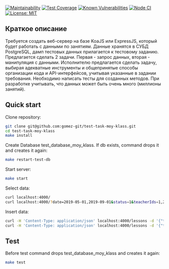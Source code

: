 [![Maintainability](https://api.codeclimate.com/v1/badges/0091be501742dcac0b92/maintainability)](https://codeclimate.com/github/gomez-git/test-task-moy-klass/maintainability)
[![Test Coverage](https://api.codeclimate.com/v1/badges/0091be501742dcac0b92/test_coverage)](https://codeclimate.com/github/gomez-git/test-task-moy-klass/test_coverage)
[![Known Vulnerabilities](https://snyk.io/test/github/gomez-git/test-task-moy-klass/badge.svg)](https://snyk.io/test/github/gomez-git/test-task-moy-klass)
[![Node CI](https://github.com/gomez-git/test-task-moy-klass/actions/workflows/NodeCI.yml/badge.svg?branch=main)](https://github.com/gomez-git/test-task-moy-klass/actions/workflows/NodeCI.yml)
[![License: MIT](https://img.shields.io/badge/License-MIT-yellow.svg)](https://opensource.org/licenses/MIT)

## Краткое описание
Требуется создать веб-сервер на базе KoaJS или ExpressJS, который будет работать с данными по занятиям. Данные хранятся в СУБД PostgreSQL, дамп тестовых данных прилагается к тестовому заданию. Предлагается сделать 2 задачи. Первая - запрос данных, вторая - манипуляция с данными. Исполнителю предлагается сделать задачу, выбирая адекватные инструменты и общепринятые способы организации кода и API-интерфейсов, учитывая указанные в задании требования. Необходимо написать тесты для созданных методов. При разработке учитывать, что данных может быть очень много (миллионы занятий).

## Quick start
Clone repository:
```bash
git clone git@github.com:gomez-git/test-task-moy-klass.git
cd test-task-moy-klass
make install
```
Create Database test_database_moy_klass. If db exists, command drops it and creates it again:
```bash
make restart-test-db
```
Start server:
```bash
make start
```
Select data:
```bash
curl localhost:4000/
curl localhost:4000/?date=2019-05-01,2019-09-01&status=1&teacherIds=1,2,4&studentsCount=1,3&lessonsPerPage=3&page=2
```
Insert data:
```bash
curl -H 'Content-Type: application/json' localhost:4000/lessons -d '{"teacherIds":[1,4],"days":[0],"title":"First lesson","firstDate":"2022-01-11","lessonsCount":10}'
curl -H 'Content-Type: application/json' localhost:4000/lessons -d '{"teacherIds":[2],"days":[1,3,5],"title":"Second lesson","firstDate":"2022-11-11","lastDate":"2023-01-01"}'
```
## Test
Before test command drops test_database_moy_klass and creates it again:
```bash
make test
```
